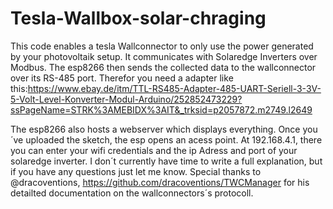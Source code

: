 # Tesla-Wallbox-solar-chraging
This code enables a tesla Wallconnector to only use the power generated by your photovoltaik setup.
It communicates with Solaredge Inverters over Modbus.
The esp8266 then sends the collected data to the wallconnector over its RS-485 port.
Therefor you need a adapter like this:https://www.ebay.de/itm/TTL-RS485-Adapter-485-UART-Seriell-3-3V-5-Volt-Level-Konverter-Modul-Arduino/252852473229?ssPageName=STRK%3AMEBIDX%3AIT&_trksid=p2057872.m2749.l2649

The esp8266 also hosts a webserver which displays everything.
Once you´ve uploaded the sketch, the esp opens an acess point.
At 192.168.4.1, there you can enter your wifi credentials and the ip Adress and port of your solaredge inverter.
I don´t currently have time to write a full explanation, but if you have any questions just let me know.
Special thanks to @dracoventions, https://github.com/dracoventions/TWCManager
for his detailted documentation on the wallconnectors´s protocoll.

